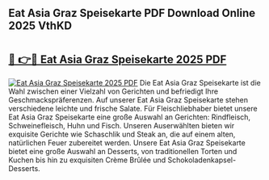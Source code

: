 ## Eat Asia Graz Speisekarte PDF Download Online 2025 VthKD

# <h2><a href="http://gc5s5v6.nevu.top/?p=Eat+Asia+Graz+Speisekarte">🔗 👉🔴 Eat Asia Graz Speisekarte 2025 PDF</a></h2>

[![Eat Asia Graz Speisekarte 2025 PDF](https://i.imgur.com/dBaPXMq.png)](http://gc5s5v6.nevu.top/?p=Eat+Asia+Graz+Speisekarte)
Die Eat Asia Graz Speisekarte ist die Wahl zwischen einer Vielzahl von Gerichten und befriedigt Ihre Geschmackspräferenzen. Auf unserer Eat Asia Graz Speisekarte stehen verschiedene leichte und frische Salate. Für Fleischliebhaber bietet unsere Eat Asia Graz Speisekarte eine große Auswahl an Gerichten: Rindfleisch, Schweinefleisch, Huhn und Fisch. Unseren Auserwählten bieten wir exquisite Gerichte wie Schaschlik und Steak an, die auf einem alten, natürlichen Feuer zubereitet werden. Unsere Eat Asia Graz Speisekarte bietet eine große Auswahl an Desserts, von traditionellen Torten und Kuchen bis hin zu exquisiten Crème Brûlée und Schokoladenkapsel-Desserts.
